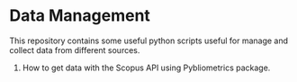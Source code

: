 # Data Management
This repository contains some useful python scripts useful for manage and collect data from different sources.

1. How to get data with the Scopus API using Pybliometrics package.
